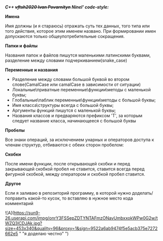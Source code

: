 __*C++ ~~vftsh2020 Ivan Povarnityn~~ Ninel' code-style:*__

**Имена**

Имя должны (и я стараюсь) отражать суть тех данных, того типа или того действия, которое этим именем названо. При формировании имен допускаются только общеупотребительные сокращения. 

**Папки и файлы**

Названия папок и файлов пишутся маленькими латинскими буквами, разделение между словами подчеркиванием(snake_case)

**Переменные и названия**

+ Разделение между словами большой буквой во втором слове(CamalCase или camalCase в зависимости от ситуации)
+ Локальные\приватные переменные\функции\методы с маленькой буквы;
+ Глобальные\паблик переменные\функции\методы с большой буквы;
+ Имя класса\структуры всегда с большой буквы;
+ Аргументы функций пишутся с маленькой буквы;
+ Названия классов и предваряются префиксом 'T', за которым следует название класса, начинающееся с большой буквы

**Пробелы**

Все знаки операций, за исключением унарных и операторов доступа к членам структур, отбиваются с обеих сторон пробелом:

**Скобки**

После имени функции, после открывающей скобки и перед закрывающей скобкой пробел не ставится, ставится всегда перед фигурной скобкой,
между оператором и скобкой пробел ставится.

**Другое**

Если я  заливаю в репозиторий программу, в которой нужно доделать/поправить какой-то кусок, то вставляю в нужное место кода комментарий

![A](https://sun9-26.userapi.com/impg/onrY3FSSepZDTYNTAFmzONavUmbxxokWPw0G2w/tWZQ3lCDJAk.jpg?size=453x340&quality=96&proxy=1&sign=9522a6ab9474f5e5acb375e7272662e5 " "я доделаю честно" ")